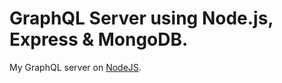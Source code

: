 # GraphQL Server using Node.js, Express & MongoDB.

  My GraphQL server on [NodeJS](http://nodejs.org).
